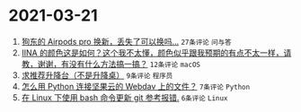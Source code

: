 # 2021-03-21

1. [狗东的 Airpods pro 换新，丢失了可以换吗...](https://www.v2ex.com/t/763574) `27条评论` `问与答`
1. [IINA 的颜色这是如何？这个我不太懂，颜色似乎跟我预期的有点不太一样，请教，谢谢，有没有什么方法搞一搞？](https://www.v2ex.com/t/763579) `12条评论` `macOS`
1. [求推荐升降台（不是升降桌）](https://www.v2ex.com/t/763580) `9条评论` `程序员`
1. [怎么用 Python 连接坚果云的 Webdav 上的文件？](https://www.v2ex.com/t/763586) `7条评论` `Python`
1. [在 Linux 下使用 bash 命令更新 git 参考报错.](https://www.v2ex.com/t/763597) `6条评论` `Linux`
